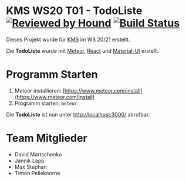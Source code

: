 # KMS WS20 T01 - TodoListe [![Reviewed by Hound](https://img.shields.io/badge/Reviewed_by-Hound-8E64B0.svg)](https://houndci.com) [![Build Status](https://travis-ci.org/KMS-WS20-T01/TodoListe.svg?branch=master)](https://travis-ci.org/KMS-WS20-T01/TodoListe)

Dieses Projekt wurde für [KMS](https://www.thm.de/organizer/modulhandbuecher/fb-06-mni/modulhandbuch-inf-bs-2010.html?view=subject_item&id=2188) im WS 20/21 erstellt.

Die **TodoListe** wurde mit [Meteor](https://www.meteor.com/), [React](https://reactjs.org/) und [Material-UI](https://material-ui.com/) erstellt.

# Programm Starten

1. Meteor installieren: [https://www.meteor.com/install](https://www.meteor.com/install)
2. Programm starten: `meteor`

Die **TodoListe** ist nun unter [http://localhost:3000/](http://localhost:3000/) abrufbar.

# Team Mitglieder

- David Martschenko
- Jannik Lapp
- Max Stephan
- Timon Pellekoorne

